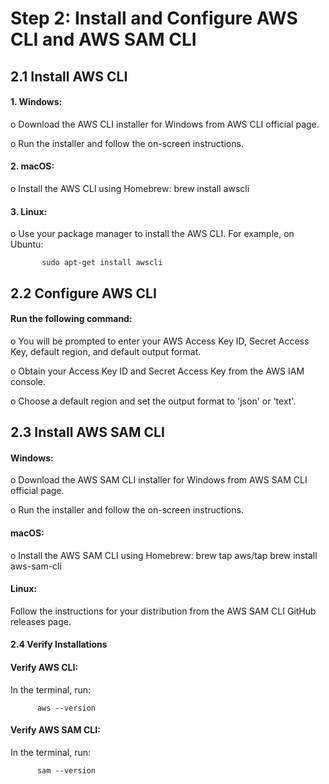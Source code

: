 # Step 2: Install and Configure AWS CLI and AWS SAM CLI
## 2.1 Install AWS CLI
#### 1.	Windows:
o	Download the AWS CLI installer for Windows from AWS CLI official page.

o	Run the installer and follow the on-screen instructions.
#### 2.	macOS:
o	Install the AWS CLI using Homebrew:
                    brew install awscli
#### 3.	Linux:
o	Use your package manager to install the AWS CLI. For example, on Ubuntu:

           sudo apt-get install awscli

## 2.2	Configure AWS CLI
#### Run the following command:
o	You will be prompted to enter your AWS Access Key ID, Secret Access Key, default region, and default output format.

o	Obtain your Access Key ID and Secret Access Key from the AWS IAM console.

o	Choose a default region and set the output format to 'json' or 'text'.
## 2.3	Install AWS SAM CLI
#### Windows:
o	Download the AWS SAM CLI installer for Windows from AWS SAM CLI official page.

o	Run the installer and follow the on-screen instructions.
#### macOS:
o	Install the AWS SAM CLI using Homebrew:
              brew tap aws/tap
              brew install aws-sam-cli
#### Linux:
Follow the instructions for your distribution from the AWS SAM CLI GitHub releases page.
#### 2.4 Verify Installations
####  Verify AWS CLI:
In the terminal, run: 

          aws --version
####      Verify AWS SAM CLI:
In the terminal, run:

          sam --version


